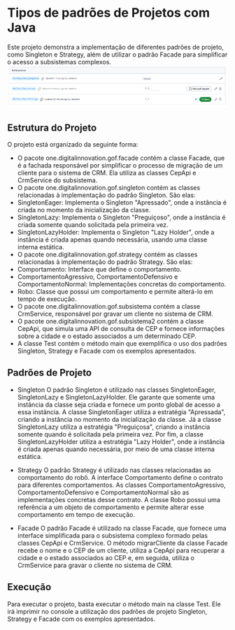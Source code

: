# Tipos de padrões de Projetos com Java
Este projeto demonstra a implementação de diferentes padrões de projeto, como Singleton e Strategy, além de utilizar o padrão Facade para simplificar o acesso a subsistemas complexos.
![img_1.png](src/imgs/img_1.png)

## Estrutura do Projeto
O projeto está organizado da seguinte forma:

* O pacote one.digitalinnovation.gof.facade contém a classe Facade, que é a fachada responsável por simplificar o processo de migração de um cliente para o sistema de CRM. Ela utiliza as classes CepApi e CrmService do subsistema.
* O pacote one.digitalinnovation.gof.singleton contém as classes relacionadas à implementação do padrão Singleton. São elas:
* SingletonEager: Implementa o Singleton "Apressado", onde a instância é criada no momento da inicialização da classe.
* SingletonLazy: Implementa o Singleton "Preguiçoso", onde a instância é criada somente quando solicitada pela primeira vez.
* SingletonLazyHolder: Implementa o Singleton "Lazy Holder", onde a instância é criada apenas quando necessária, usando uma classe interna estática.
* O pacote one.digitalinnovation.gof.strategy contém as classes relacionadas à implementação do padrão Strategy. São elas:
* Comportamento: Interface que define o comportamento.
* ComportamentoAgressivo, ComportamentoDefensivo e ComportamentoNormal: Implementações concretas do comportamento.
* Robo: Classe que possui um comportamento e permite alterá-lo em tempo de execução.
* O pacote one.digitalinnovation.gof.subsistema contém a classe CrmService, responsável por gravar um cliente no sistema de CRM.
* O pacote one.digitalinnovation.gof.subsistema2 contém a classe CepApi, que simula uma API de consulta de CEP e fornece informações sobre a cidade e o estado associados a um determinado CEP.
* A classe Test contém o método main que exemplifica o uso dos padrões Singleton, Strategy e Facade com os exemplos apresentados.
## Padrões de Projeto
* Singleton
O padrão Singleton é utilizado nas classes SingletonEager, SingletonLazy e SingletonLazyHolder. Ele garante que somente uma instância da classe seja criada e fornece um ponto global de acesso a essa instância.
A classe SingletonEager utiliza a estratégia "Apressada", criando a instância no momento da inicialização da classe. Já a classe SingletonLazy utiliza a estratégia "Preguiçosa", criando a instância somente quando é solicitada pela primeira vez. Por fim, a classe SingletonLazyHolder utiliza a estratégia "Lazy Holder", onde a instância é criada apenas quando necessária, por meio de uma classe interna estática.

* Strategy
O padrão Strategy é utilizado nas classes relacionadas ao comportamento do robô. A interface Comportamento define o contrato para diferentes comportamentos. As classes ComportamentoAgressivo, ComportamentoDefensivo e ComportamentoNormal são as implementações concretas desse contrato. A classe Robo possui uma referência a um objeto de comportamento e permite alterar esse comportamento em tempo de execução.

* Facade
O padrão Facade é utilizado na classe Facade, que fornece uma interface simplificada para o subsistema complexo formado pelas classes CepApi e CrmService. O método migrarCliente da classe Facade recebe o nome e o CEP de um cliente, utiliza a CepApi para recuperar a cidade e o estado associados ao CEP e, em seguida, utiliza o CrmService para gravar o cliente no sistema de CRM.

## Execução
Para executar o projeto, basta executar o método main na classe Test. Ele irá imprimir no console a utilização dos padrões de projeto Singleton, Strategy e Facade com os exemplos apresentados.
